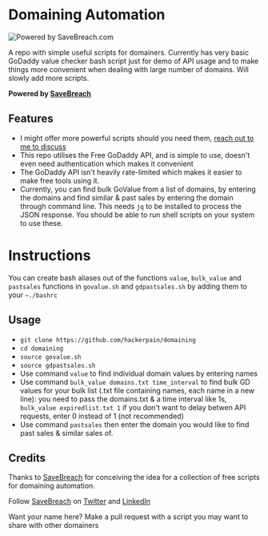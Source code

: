 # Domaining Automation

![Powered by SaveBreach.com](https://media-exp1.licdn.com/dms/image/C561BAQGBgwds1YjXHg/company-background_10000/0?e=1591254000&v=beta&t=d7XqQom9CEbjIrNt4erKeoV_y-OpwOcKR7FnZhfTDGA)

A repo with simple useful scripts for domainers.
Currently has very basic GoDaddy value checker bash script just for demo of API usage and to make things more convenient when dealing with large number of domains. 
Will slowly add more scripts.

**Powered by [SaveBreach](https://twitter.com/savebreach)**

## Features
  - I might offer more powerful scripts should you need them, [reach out to me to discuss](https://www.namepros.com/members/save-breach.1033958/)
  - This repo utilises the Free GoDaddy API, and is simple to use, doesn't even need authentication which makes it convenient 
  - The GoDaddy API isn't heavily rate-limited which makes it easier to make free tools using it.
  - Currently, you can find bulk GoValue from a list of domains, by entering the domains and find similar & past sales by entering the domain through command line. This needs ```jq``` to be installed to process the JSON response. You should be able to run shell scripts on your system to use these.

# Instructions

You can create bash aliases out of the functions ```value```, ```bulk_value``` and ```pastsales``` functions in ```govalue.sh``` and ```gdpastsales.sh``` by adding them to your ```~./bashrc```

## Usage
  - ```git clone https://github.com/hackerpain/domaining```
  - ```cd domaining```
  - ```source govalue.sh```
  - ```source gdpastsales.sh```
  - Use command ```value``` to find individual domain values by entering names
  - Use command ```bulk_value domains.txt time_interval``` to find bulk GD values for your bulk list (.txt file containing names, each name in a new line): you need to pass the domains.txt & a time interval like 1s, ```bulk_value expiredlist.txt 1``` if you don't want to delay betwen API requests, enter 0 instead of 1 (not recommended)
  - Use command ```pastsales``` then enter the domain you would like to find past sales & similar sales of.
  
## Credits

Thanks to [SaveBreach](https://www.namepros.com/members/save-breach.1033958/) for conceiving the idea for a collection of free scripts for domaining automation.

Follow [SaveBreach](http://savebreach.com) on [Twitter](http://twitter.com/savebreach) and [LinkedIn](http://linkedin.com/company/savebreach)

Want your name here? Make a pull request with a script you may want to share with other domainers
  
 
  


